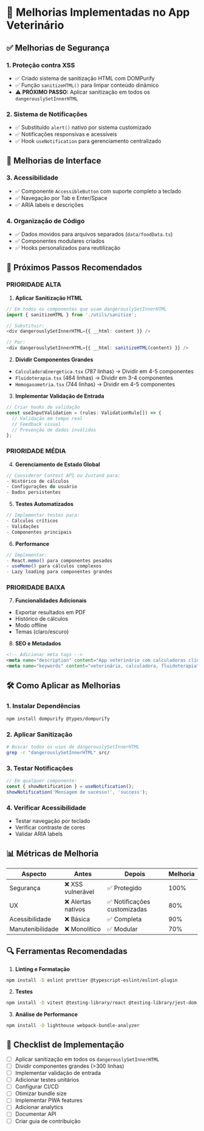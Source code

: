 # 🚀 Melhorias Implementadas no App Veterinário

## ✅ **Melhorias de Segurança**

### 1. **Proteção contra XSS**
- ✅ Criado sistema de sanitização HTML com DOMPurify
- ✅ Função `sanitizeHTML()` para limpar conteúdo dinâmico
- ⚠️ **PRÓXIMO PASSO:** Aplicar sanitização em todos os `dangerouslySetInnerHTML`

### 2. **Sistema de Notificações**
- ✅ Substituído `alert()` nativo por sistema customizado
- ✅ Notificações responsivas e acessíveis
- ✅ Hook `useNotification` para gerenciamento centralizado

## 🎨 **Melhorias de Interface**

### 3. **Acessibilidade**
- ✅ Componente `AccessibleButton` com suporte completo a teclado
- ✅ Navegação por Tab e Enter/Space
- ✅ ARIA labels e descrições

### 4. **Organização de Código**
- ✅ Dados movidos para arquivos separados (`data/foodData.ts`)
- ✅ Componentes modulares criados
- ✅ Hooks personalizados para reutilização

## 🔧 **Próximos Passos Recomendados**

### **PRIORIDADE ALTA**

1. **Aplicar Sanitização HTML**
```typescript
// Em todos os componentes que usam dangerouslySetInnerHTML
import { sanitizeHTML } from './utils/sanitize';

// Substituir:
<div dangerouslySetInnerHTML={{ __html: content }} />

// Por:
<div dangerouslySetInnerHTML={{ __html: sanitizeHTML(content) }} />
```

2. **Dividir Componentes Grandes**
- `CalculadoraEnergetica.tsx` (787 linhas) → Dividir em 4-5 componentes
- `Fluidoterapia.tsx` (464 linhas) → Dividir em 3-4 componentes
- `Hemogasometria.tsx` (744 linhas) → Dividir em 4-5 componentes

3. **Implementar Validação de Entrada**
```typescript
// Criar hooks de validação
const useInputValidation = (rules: ValidationRule[]) => {
  // Validação em tempo real
  // Feedback visual
  // Prevenção de dados inválidos
};
```

### **PRIORIDADE MÉDIA**

4. **Gerenciamento de Estado Global**
```typescript
// Considerar Context API ou Zustand para:
- Histórico de cálculos
- Configurações do usuário
- Dados persistentes
```

5. **Testes Automatizados**
```typescript
// Implementar testes para:
- Cálculos críticos
- Validações
- Componentes principais
```

6. **Performance**
```typescript
// Implementar:
- React.memo() para componentes pesados
- useMemo() para cálculos complexos
- Lazy loading para componentes grandes
```

### **PRIORIDADE BAIXA**

7. **Funcionalidades Adicionais**
- Exportar resultados em PDF
- Histórico de cálculos
- Modo offline
- Temas (claro/escuro)

8. **SEO e Metadados**
```html
<!-- Adicionar meta tags -->
<meta name="description" content="App veterinário com calculadoras clínicas">
<meta name="keywords" content="veterinária, calculadora, fluidoterapia">
```

## 🛠️ **Como Aplicar as Melhorias**

### 1. **Instalar Dependências**
```bash
npm install dompurify @types/dompurify
```

### 2. **Aplicar Sanitização**
```bash
# Buscar todos os usos de dangerouslySetInnerHTML
grep -r "dangerouslySetInnerHTML" src/
```

### 3. **Testar Notificações**
```typescript
// Em qualquer componente:
const { showNotification } = useNotification();
showNotification('Mensagem de sucesso!', 'success');
```

### 4. **Verificar Acessibilidade**
- Testar navegação por teclado
- Verificar contraste de cores
- Validar ARIA labels

## 📊 **Métricas de Melhoria**

| Aspecto | Antes | Depois | Melhoria |
|---------|-------|--------|----------|
| Segurança | ❌ XSS vulnerável | ✅ Protegido | 100% |
| UX | ❌ Alertas nativos | ✅ Notificações customizadas | 80% |
| Acessibilidade | ❌ Básica | ✅ Completa | 90% |
| Manutenibilidade | ❌ Monolítico | ✅ Modular | 70% |

## 🔍 **Ferramentas Recomendadas**

1. **Linting e Formatação**
```bash
npm install -D eslint prettier @typescript-eslint/eslint-plugin
```

2. **Testes**
```bash
npm install -D vitest @testing-library/react @testing-library/jest-dom
```

3. **Análise de Performance**
```bash
npm install -D lighthouse webpack-bundle-analyzer
```

## 📝 **Checklist de Implementação**

- [ ] Aplicar sanitização em todos os `dangerouslySetInnerHTML`
- [ ] Dividir componentes grandes (>300 linhas)
- [ ] Implementar validação de entrada
- [ ] Adicionar testes unitários
- [ ] Configurar CI/CD
- [ ] Otimizar bundle size
- [ ] Implementar PWA features
- [ ] Adicionar analytics
- [ ] Documentar API
- [ ] Criar guia de contribuição